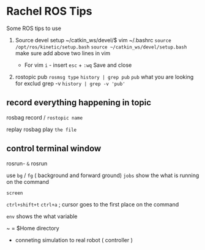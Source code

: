 # Rachel ROS Tips 
Some ROS tips to use 
1. Source devel setup 
   ~/catkin_ws/devel/$ vim ~/.bashrc
   `source /opt/ros/kinetic/setup.bash`
   `source ~/catkin_ws/devel/setup.bash`
   make sure add above two lines in vim 
   * For vim `i` - insert 
             `esc` + `:wq` Save and close 
              
2. rostopic pub `rosmsg type`
   `history | grep pub` 
   `pub` what you are looking for 
   exclud grep -v 
   `history | grep -v 'pub'`

## record everything happening in topic 
rosbag  record / `rostopic name`

replay 
rosbag play `the file` 

## control terminal window 

rosrun- `&` rosrun

use `bg` / `fg` ( background and forward ground) 
`jobs` show the what is running on the command 

`screen`

`ctrl+shift+t`
`ctrl+a` ; cursor goes to the first place on the command 

`env` shows the what variable 

~ = $Home directory 


- conneting simulation to real robot ( controller ) 
